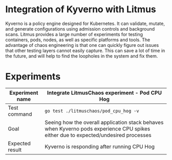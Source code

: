 # Integration of Kyverno with Litmus

Kyverno is a policy engine designed for Kubernetes. It can validate, mutate, and generate configurations using admission controls and background scans. Litmus provides a large number of experiments for testing containers, pods, nodes, as well as specific platforms and tools. The advantage of chaos engineering is that one can quickly figure out issues that other testing layers cannot easily capture. This can save a lot of time in the future, and will help to find the loopholes in the system and fix them.

# Experiments

| Experiment name  | Integrate LitmusChaos experiment - Pod CPU Hog |
| ------------- | ------------- |
| Test command  | `go test ./litmuschaos/pod_cpu_hog -v` |
| Goal  | Seeing how the overall application stack behaves when Kyverno pods experience CPU spikes either due to expected/undesired processes  |
| Expected result  | Kyverno is responding after running CPU Hog  |